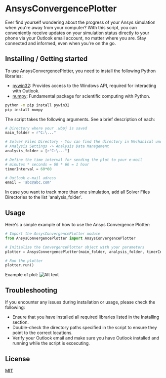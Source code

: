 # AnsysConvergencePlotter

Ever find yourself wondering about the progress of your Ansys simulation when you're away from your computer? With this script, you can conveniently receive updates on your simulation status directly to your phone via your Outlook email account, no matter where you are. Stay connected and informed, even when you're on the go.


## Installing / Getting started


To use AnsysConvergencePlotter, you need to install the following Python libraries:

- [pywin32](https://pypi.org/project/pywin32/): Provides access to the Windows API, required for interacting with Outlook.
- [numpy](https://numpy.org/): Fundamental package for scientific computing with Python.

```bash
python -m pip install pywin32
pip install numpy
```

The script takes the following arguments. See a brief description of each:

```python
# Directory where your .wbpj is saved
main_folder = r"C:\..."

# Solver Files Directory - You can find the directory in Mechanical under: 
# Analysis Settings -> Analysis Data Management
analysis_folder = [r"C:\..."]

# Define the time interval for sending the plot to your e-mail 
# minutes * seconds = 60 * 60 = 1 hour
timerInterval = 60*60 

# Outlook e-mail adress
email = 'abc@abc.com'
```

In case you want to track more than one simulation, add all Solver Files Directories to the list 
'analysis_folder'.

## Usage

Here's a simple example of how to use the Ansys Convergence Plotter:

```python
# Import the AnsysConvergencePlotter module
from AnsysConvergencePlotter import AnsysConvergencePlotter

# Initialize the ConvergencePlotter object with your parameters
plotter = AnsysConvergencePlotter(main_folder, analysis_folder, timerInterval, email)

# Run the plotter
plotter.run()
```

Example of plot:
![Alt text]()

## Troubleshooting

If you encounter any issues during installation or usage, please check the following:

* Ensure that you have installed all required libraries listed in the Installing section.
* Double-check the directory paths specified in the script to ensure they point to the correct locations.
* Verify your Outlook email and make sure you have Outlook installed and running while the script is excecuting.

## License

[MIT](https://choosealicense.com/licenses/mit/)
